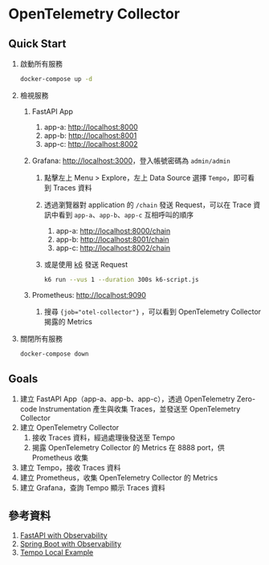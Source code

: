 # OpenTelemetry Collector

## Quick Start

1. 啟動所有服務

    ```bash
    docker-compose up -d
    ```

2. 檢視服務
   1. FastAPI App
      1. app-a: [http://localhost:8000](http://localhost:8000)
      2. app-b: [http://localhost:8001](http://localhost:8001)
      3. app-c: [http://localhost:8002](http://localhost:8002)
   2. Grafana: [http://localhost:3000](http://localhost:3000)，登入帳號密碼為 `admin/admin`
      1. 點擊左上 Menu > Explore，左上 Data Source 選擇 `Tempo`，即可看到 Traces 資料
      2. 透過瀏覽器對 application 的 `/chain` 發送 Request，可以在 Trace 資訊中看到 `app-a`、`app-b`、`app-c` 互相呼叫的順序
         1. app-a: [http://localhost:8000/chain](http://localhost:8000/chain)
         2. app-b: [http://localhost:8001/chain](http://localhost:8001/chain)
         3. app-c: [http://localhost:8002/chain](http://localhost:8002/chain)
      3. 或是使用 [k6](https://k6.io/) 發送 Request

            ```bash
            k6 run --vus 1 --duration 300s k6-script.js
            ```
   
   3. Prometheus: [http://localhost:9090](http://localhost:9090)
      1. 搜尋 `{job="otel-collector"}` ，可以看到 OpenTelemetry Collector 揭露的 Metrics

3. 關閉所有服務

    ```bash
    docker-compose down
    ```

## Goals

1. 建立 FastAPI App（app-a、app-b、app-c），透過 OpenTelemetry Zero-code Instrumentation 產生與收集 Traces，並發送至 OpenTelemetry Collector
2. 建立 OpenTelemetry Collector
   1. 接收 Traces 資料，經過處理後發送至 Tempo
   2. 揭露 OpenTelemetry Collector 的 Metrics 在 8888 port，供 Prometheus 收集
3. 建立 Tempo，接收 Traces 資料
4. 建立 Prometheus，收集 OpenTelemetry Collector 的 Metrics
5. 建立 Grafana，查詢 Tempo 顯示 Traces 資料

## 參考資料

1. [FastAPI with Observability](https://github.com/blueswen/fastapi-observability)
2. [Spring Boot with Observability](https://github.com/blueswen/spring-boot-observability)
3. [Tempo Local Example](https://github.com/grafana/tempo/tree/main/example/docker-compose/local)
